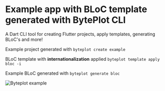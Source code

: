 # Example app with BLoC template generated with BytePlot CLI

A Dart CLI tool for creating Flutter projects, apply templates, generating BLoC's and more!




Example project generated with `byteplot create example`

BLoC template with **internationalization** applied `byteplot template apply bloc -i`

Example BLoC generated with `byteplot generate bloc`





![Byteplot example](/screenshots/byteplot.png?raw=true)
